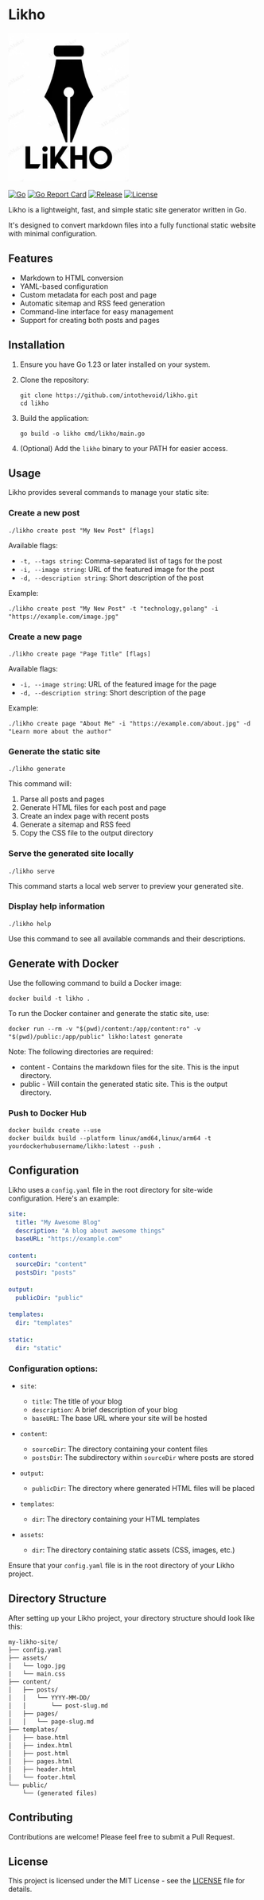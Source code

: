 # Likho

<a href="assets/logo.jpg"><img src="assets/logo.jpg" height="300px" alt="Likho Logo"></a>

[![Go](https://github.com/intothevoid/likho/actions/workflows/go.yml/badge.svg)](https://github.com/intothevoid/likho/actions/workflows/go.yml)
[![Go Report Card](https://goreportcard.com/badge/github.com/intothevoid/likho)](https://goreportcard.com/report/github.com/intothevoid/likho)
[![Release](https://img.shields.io/github/release/intothevoid/likho.svg)](https://github.com/intothevoid/likho/releases/latest)
[![License](https://img.shields.io/github/license/intothevoid/likho.svg)](https://github.com/intothevoid/likho/blob/main/LICENSE)

Likho is a lightweight, fast, and simple static site generator written in Go. 

It's designed to convert markdown files into a fully functional static website with minimal configuration.

## Features

- Markdown to HTML conversion
- YAML-based configuration
- Custom metadata for each post and page
- Automatic sitemap and RSS feed generation
- Command-line interface for easy management
- Support for creating both posts and pages

## Installation

1. Ensure you have Go 1.23 or later installed on your system.

2. Clone the repository:
   ```
   git clone https://github.com/intothevoid/likho.git
   cd likho
   ```

3. Build the application:
   ```
   go build -o likho cmd/likho/main.go
   ```

4. (Optional) Add the `likho` binary to your PATH for easier access.

## Usage

Likho provides several commands to manage your static site:

### Create a new post

```
./likho create post "My New Post" [flags]
```

Available flags:
- `-t, --tags string`: Comma-separated list of tags for the post
- `-i, --image string`: URL of the featured image for the post
- `-d, --description string`: Short description of the post

Example:
```
./likho create post "My New Post" -t "technology,golang" -i "https://example.com/image.jpg"
```

### Create a new page

```
./likho create page "Page Title" [flags]
```

Available flags:
- `-i, --image string`: URL of the featured image for the page
- `-d, --description string`: Short description of the page

Example:
```
./likho create page "About Me" -i "https://example.com/about.jpg" -d "Learn more about the author"
```

### Generate the static site

```
./likho generate
```

This command will:
1. Parse all posts and pages
2. Generate HTML files for each post and page
3. Create an index page with recent posts
4. Generate a sitemap and RSS feed
5. Copy the CSS file to the output directory

### Serve the generated site locally

```
./likho serve
```

This command starts a local web server to preview your generated site.

### Display help information

```
./likho help
```

Use this command to see all available commands and their descriptions.

## Generate with Docker

Use the following command to build a Docker image:

```
docker build -t likho .
```

To run the Docker container and generate the static site, use:

```
docker run --rm -v "$(pwd)/content:/app/content:ro" -v "$(pwd)/public:/app/public" likho:latest generate
```

Note: The following directories are required:
- content - Contains the markdown files for the site. This is the input directory.
- public - Will contain the generated static site. This is the output directory.

### Push to Docker Hub

```
docker buildx create --use
docker buildx build --platform linux/amd64,linux/arm64 -t yourdockerhubusername/likho:latest --push .
```


## Configuration

Likho uses a `config.yaml` file in the root directory for site-wide configuration. Here's an example:

```yaml
site:
  title: "My Awesome Blog"
  description: "A blog about awesome things"
  baseURL: "https://example.com"

content:
  sourceDir: "content"
  postsDir: "posts"

output:
  publicDir: "public"

templates:
  dir: "templates"

static:
  dir: "static"

```
### Configuration options:

- `site`:
  - `title`: The title of your blog
  - `description`: A brief description of your blog
  - `baseURL`: The base URL where your site will be hosted

- `content`:
  - `sourceDir`: The directory containing your content files
  - `postsDir`: The subdirectory within `sourceDir` where posts are stored

- `output`:
  - `publicDir`: The directory where generated HTML files will be placed

- `templates`:
  - `dir`: The directory containing your HTML templates

- `assets`:
  - `dir`: The directory containing static assets (CSS, images, etc.)

Ensure that your `config.yaml` file is in the root directory of your Likho project.

## Directory Structure

After setting up your Likho project, your directory structure should look like this:

```
my-likho-site/
├── config.yaml
├── assets/
│   └── logo.jpg
|   └── main.css
├── content/
│   ├── posts/
│   │   └── YYYY-MM-DD/
│   │       └── post-slug.md
│   ├── pages/
│   │   └── page-slug.md
├── templates/
│   ├── base.html
│   ├── index.html
│   ├── post.html
│   ├── pages.html
│   ├── header.html
│   └── footer.html
└── public/
    └── (generated files)
```

## Contributing

Contributions are welcome! Please feel free to submit a Pull Request.

## License

This project is licensed under the MIT License - see the [LICENSE](LICENSE) file for details.